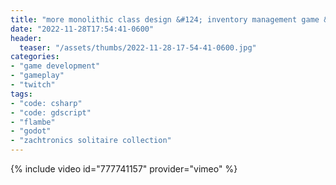 ```yaml
---
title: "more monolithic class design &#124; inventory management game &#124; break from the thinkies"
date: "2022-11-28T17:54:41-0600"
header:
  teaser: "/assets/thumbs/2022-11-28-17-54-41-0600.jpg"
categories:
- "game development"
- "gameplay"
- "twitch"
tags:
- "code: csharp"
- "code: gdscript"
- "flambe"
- "godot"
- "zachtronics solitaire collection"
---
```

{% include video id="777741157" provider="vimeo" %}
